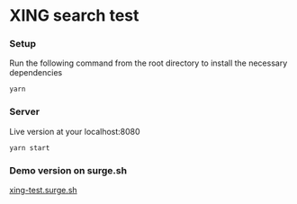 # XING search test

### Setup
Run the following command from the root directory to install the necessary dependencies
```
yarn
```
### Server
Live version at your localhost:8080
```
yarn start
```
### Demo version on surge.sh

[xing-test.surge.sh](http://xing-test.surge.sh)